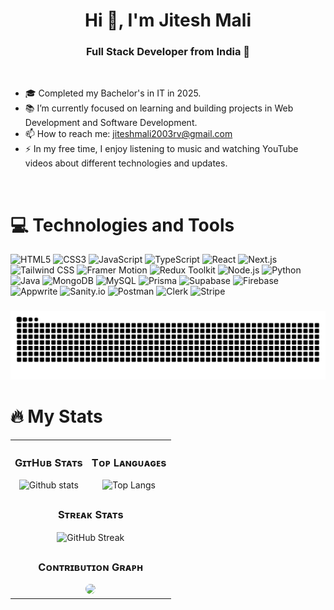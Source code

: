 <h1 align="center">Hi 👋, I'm Jitesh Mali</h1>
<h3 align="center">Full Stack Developer from India 🌟</h3>

<br>

<div align="left" style="display: flex; justify-content: space-between;">
<ul>
  <li>🎓 Completed my Bachelor's in IT in 2025.</li>  
  <li>📚 I’m currently focused on learning and building projects in Web Development and Software Development.</li>
  <li>📫 How to reach me: <a href="mailto:jiteshmali2003rv@gmail.com">jiteshmali2003rv@gmail.com</a></li>
  <li>⚡ In my free time, I enjoy listening to music and watching YouTube videos about different technologies and updates.</li>
</ul>
</div>

<br>

<h1 align="left">💻 Technologies and Tools</h1>

<div align="left">
  <!-- Frontend -->
  <img src="https://img.shields.io/badge/HTML5-%23E34F26.svg?style=for-the-badge&logo=html5&logoColor=white" alt="HTML5" />
  <img src="https://img.shields.io/badge/CSS3-%231572B6.svg?style=for-the-badge&logo=css3&logoColor=white" alt="CSS3" />
  <img src="https://img.shields.io/badge/JavaScript-%23F7DF1E.svg?style=for-the-badge&logo=javascript&logoColor=black" alt="JavaScript" />
  <img src="https://img.shields.io/badge/TypeScript-%23007ACC.svg?style=for-the-badge&logo=typescript&logoColor=white" alt="TypeScript" />
  <img src="https://img.shields.io/badge/React-%2361DAFB.svg?style=for-the-badge&logo=react&logoColor=black" alt="React" />
  <img src="https://img.shields.io/badge/Next.js-%23000000.svg?style=for-the-badge&logo=next.js&logoColor=white" alt="Next.js" />
  <img src="https://img.shields.io/badge/Tailwind%20CSS-%2338B2AC.svg?style=for-the-badge&logo=tailwind-css&logoColor=white" alt="Tailwind CSS" />
  <img src="https://img.shields.io/badge/Framer%20Motion-%23C0C0C0.svg?style=for-the-badge&logo=framer&logoColor=black" alt="Framer Motion" />

  <!-- State & Backend -->
  <img src="https://img.shields.io/badge/Redux%20Toolkit-%23764ABC.svg?style=for-the-badge&logo=redux&logoColor=white" alt="Redux Toolkit" />
  <img src="https://img.shields.io/badge/Node.js-%23339933.svg?style=for-the-badge&logo=node.js&logoColor=white" alt="Node.js" />
  <img src="https://img.shields.io/badge/Python-%233776AB.svg?style=for-the-badge&logo=python&logoColor=white" alt="Python" />
  <img src="https://img.shields.io/badge/Java-%23ED8B00.svg?style=for-the-badge&logo=java&logoColor=white" alt="Java" />

  <!-- Database & Tools -->
  <img src="https://img.shields.io/badge/MongoDB-%2347A248.svg?style=for-the-badge&logo=mongodb&logoColor=white" alt="MongoDB" />
  <img src="https://img.shields.io/badge/MySQL-%2300f.svg?style=for-the-badge&logo=mysql&logoColor=white" alt="MySQL" />
  <img src="https://img.shields.io/badge/Prisma-%23000000.svg?style=for-the-badge&logo=prisma&logoColor=white" alt="Prisma" />
  <img src="https://img.shields.io/badge/Supabase-%2300C4B3.svg?style=for-the-badge&logo=supabase&logoColor=white" alt="Supabase" />
  <img src="https://img.shields.io/badge/Firebase-%23FFCA28.svg?style=for-the-badge&logo=firebase&logoColor=white" alt="Firebase" />
  <img src="https://img.shields.io/badge/Appwrite-%2300A9F4.svg?style=for-the-badge&logo=appwrite&logoColor=white" alt="Appwrite" />
  <img src="https://img.shields.io/badge/Sanity.io-%23F03E2F.svg?style=for-the-badge&logo=sanity&logoColor=white" alt="Sanity.io" />
  <img src="https://img.shields.io/badge/Postman-%23FF6C37.svg?style=for-the-badge&logo=postman&logoColor=white" alt="Postman" />
  <img src="https://img.shields.io/badge/Clerk-3A00E6.svg?style=for-the-badge&logo=clerk&logoColor=white" alt="Clerk" />
  <img src="https://img.shields.io/badge/Stripe-%230055FF.svg?style=for-the-badge&logo=stripe&logoColor=white" alt="Stripe" />
</div>

###

<picture>
  <source media="(prefers-color-scheme: dark)" srcset="https://raw.githubusercontent.com/Jitesh2Git/Jitesh2Git/output/github-snake-dark.svg" />
  <source media="(prefers-color-scheme: light)" srcset="https://raw.githubusercontent.com/Jitesh2Git/Jitesh2Git/output/github-snake.svg" />
  <img alt="github-snake" src="https://raw.githubusercontent.com/Jitesh2Git/Jitesh2Git/output/github-snake.svg" />
</picture>

<h1 align="left">🔥 My Stats</h2>

<table>
    <tbody>
        <tr>
            <td>
                <h3 align="center"><strong>GɪᴛHᴜʙ Sᴛᴀᴛs</strong></h3>
                <div align="center">
                    <img src="https://github-readme-stats.vercel.app/api?username=Jitesh2Git&show_icons=true&theme=tokyonight" alt="Github stats">
                </div>
            </td>
            <td>
                <h3 align="center"><strong>Tᴏᴘ Lᴀɴɢᴜᴀɢᴇs</strong></h3>
                <div align="center">
                    <img src="https://github-readme-stats.vercel.app/api/top-langs/?username=Jitesh2Git&theme=tokyonight" alt="Top Langs">
                </div>
            </td>
        </tr>
        <tr>
            <td colspan="2">
                <h3 align="center"><strong>Sᴛʀᴇᴀᴋ Sᴛᴀᴛs</strong></h3>
                <div align="center">
                    <img src="https://github-readme-streak-stats.herokuapp.com/?user=Jitesh2Git&theme=tokyonight" alt="GitHub Streak">
                </div>
            </td>
        </tr>
        <tr>
            <td colspan="2">
                <h3 align="center"><strong>Cᴏɴᴛʀɪʙᴜᴛɪᴏɴ Gʀᴀᴘʜ</strong></h3>
                <div align="center">
                    <img src="https://github-readme-activity-graph.vercel.app/graph?username=Jitesh2Git&bg_color=011627&color=79d3c3&line=c792ea&point=ffeb95&area=true&hide_border=false" style="border-radius: 15px;">
                </div>
            </td>
        </tr>
    </tbody>
</table>
